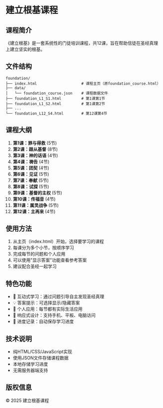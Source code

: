 # 建立根基课程

## 课程简介

《建立根基》是一套系统性的门徒培训课程，共12课，旨在帮助信徒在圣经真理上建立坚实的根基。

## 文件结构

```
foundation/
├── index.html                    # 课程主页（原foundation_course.html）
├── data/
│   └── foundation_course.json    # 课程数据文件
├── foundation_L1_S1.html         # 第1课第1节
├── foundation_L1_S2.html         # 第1课第2节
├── ...
└── foundation_L12_S4.html        # 第12课第4节
```

## 课程大纲

1. **第1课：罪与得救** (5节)
2. **第2课：跟从基督** (8节)
3. **第3课：神的话语** (4节)
4. **第4课：祷告** (4节)
5. **第5课：团契** (4节)
6. **第6课：见证** (5节)
7. **第7课：奉献** (5节)
8. **第8课：试探** (5节)
9. **第9课：基督的主权** (5节)
10. **第10课：传福音** (4节)
11. **第11课：属灵战争** (5节)
12. **第12课：主再来** (4节)

## 使用方法

1. 从主页（index.html）开始，选择要学习的课程
2. 每课分为多个小节，按顺序学习
3. 完成每节的问题和个人应用
4. 可以使用"显示答案"功能查看参考答案
5. 建议配合圣经一起学习

## 特色功能

- 📖 互动式学习：通过问题引导自主发现圣经真理
- 💡 答案提示：可选择显示/隐藏答案
- 🎯 个人应用：每节都有实际生活应用
- 📱 响应式设计：支持手机、平板、电脑访问
- 🔖 进度记录：自动保存学习进度

## 技术说明

- 纯HTML/CSS/JavaScript实现
- 使用JSON文件存储课程数据
- 本地存储学习进度
- 无需服务器端支持

## 版权信息

© 2025 建立根基课程
